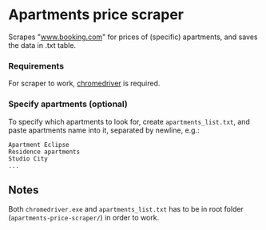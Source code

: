 # Apartments price scraper
Scrapes "www.booking.com" for prices of (specific) apartments, and saves the data in .txt table.

### Requirements
For scraper to  work, [chromedriver](https://chromedriver.chromium.org/) is required.


### Specify apartments (optional)
To specify which apartments to look for, create `apartments_list.txt`, and paste apartments name into it, separated by newline, e.g.:

    Apartment Eclipse
    Residence apartments
    Studio City
    ...


## Notes
Both `chromedriver.exe` and `apartments_list.txt` has to be in root folder (`apartments-price-scraper/`) in order to work.


